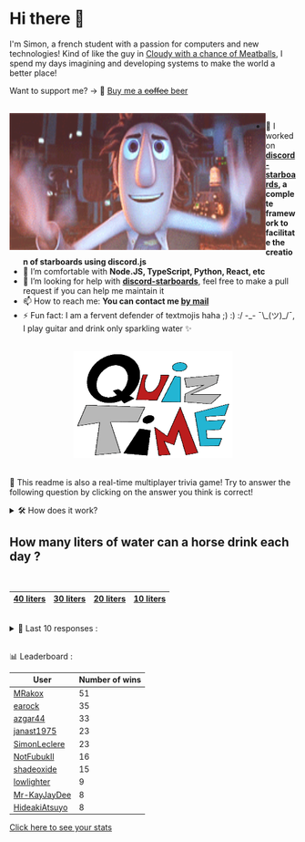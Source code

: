 # Hi there 👋

I'm Simon, a french student with a passion for computers and new technologies!
Kind of like the guy in [Cloudy with a chance of Meatballs](https://www.youtube.com/watch?v=dQw4w9WgXcQ), I spend my days imagining and developing systems to make the world a better place!

Want to support me? -> 🍺 [Buy me a ~~coffee~~ beer](https://www.buymeacoffee.com/SimonLeclere)

<br>

<img width="450" height="240" src="./assets/cloudyWithAChanceOfMeatBalls.gif" align=left>

- 🔭 I worked on **[discord-starboards](https://github.com/SimonLeclere/discord-starboards), a complete framework to facilitate the creation of starboards using discord.js**
- 🌱 I’m comfortable with **Node.JS, TypeScript, Python, React, etc**
- 🤔 I’m looking for help with **[discord-starboards](https://github.com/SimonLeclere/discord-starboards)**, feel free to make a pull request if you can help me maintain it
- 📫 How to reach me: **You can contact me [by mail](mailto:simon-leclere@orange.fr)**
- ⚡ Fun fact: I am a fervent defender of textmojis haha ;) :) :/ -\_- ¯\\\_(ツ)\_/¯, I play guitar and drink only sparkling water ✨

<br>

<center><img width="280" height="187" src="./assets/quizTime.gif"></center>

<br>

🎲 This readme is also a real-time multiplayer trivia game! Try to answer the following question by clicking on the answer you think is correct!
<details>
  <summary>🛠️ How does it work?</summary>
  Each answer is a link to a pre-filled issue. When you press "Submit new issue", it triggers a Github action workflow that compares your answer with the correct answer, finds a new question and updates the readme.md file. Not bad huh?! This whole process only takes about 20 seconds!
</details>

## How many liters of water can a horse drink each day ?

<br>

| [40 liters](https://github.com/SimonLeclere/SimonLeclere/issues/new?title=quiz%7C281%7C40%20liters&body=Just%20click%20'Submit%20new%20issue'.) | [30 liters](https://github.com/SimonLeclere/SimonLeclere/issues/new?title=quiz%7C281%7C30%20liters&body=Just%20click%20'Submit%20new%20issue'.) | [20 liters](https://github.com/SimonLeclere/SimonLeclere/issues/new?title=quiz%7C281%7C20%20liters&body=Just%20click%20'Submit%20new%20issue'.) | [10 liters](https://github.com/SimonLeclere/SimonLeclere/issues/new?title=quiz%7C281%7C10%20liters&body=Just%20click%20'Submit%20new%20issue'.) |
| - | - | - | - | 

<br>

<details>
  <summary>📒 Last 10 responses :</summary>

- **SimonLeclere** answered **Radio Station** to `To which other object can we associate the paleophone invented by Charles Cross ?` (Wrong answer)
- **SimonLeclere** answered **To refresh** to `Why do polar bears lie in the snow when they run ?` (Good answer)
- **SimonLeclere** answered **Minister** to `Jeanne Chauvin was the first woman in France to practice what profession ?` (Wrong answer)
- **SimonLeclere** answered **Microsoft** to `Which company injected significant cash to support OpenSSH ?` (Good answer)
- **SimonLeclere** answered **Billie** to `Which singer nicknamed Lady Day represents American jazz ?` (Good answer)
- **SimonLeclere** answered **Beetle** to `Which honey bee is the product of the hatching of an unfertilized egg ?` (Wrong answer)
- **NotFubukIl** answered **Meringue** to `Which pastry shop is attributed to the Italian confectioner Gasparini ?` (Good answer)
- **NotFubukIl** answered **Elektra** to `Which Daredevil heroine is a professional killer ?` (Good answer)
- **NotFubukIl** answered **5 years** to `After how many years has the successor of Windows XP been marketed ?` (Good answer)
- **NotFubukIl** answered **Life** to `Which version of Coca-Cola is based on the use of stevia ?` (Good answer)

</details>

<br>

📊 Leaderboard :

| User | Number of wins |
|-|-|
| [MRakox](https://github.com/MRakox) | 51 |
| [earock](https://github.com/earock) | 35 |
| [azgar44](https://github.com/azgar44) | 33 |
| [janast1975](https://github.com/janast1975) | 23 |
| [SimonLeclere](https://github.com/SimonLeclere) | 23 |
| [NotFubukIl](https://github.com/NotFubukIl) | 16 |
| [shadeoxide](https://github.com/shadeoxide) | 15 |
| [lowlighter](https://github.com/lowlighter) | 9 |
| [Mr-KayJayDee](https://github.com/Mr-KayJayDee) | 8 |
| [HideakiAtsuyo](https://github.com/HideakiAtsuyo) | 8 |

[Click here to see your stats](https://github.com/SimonLeclere/SimonLeclere/issues/new?title=MyStats&body=Just%20click%20%27Submit%20new%20issue%27.)
